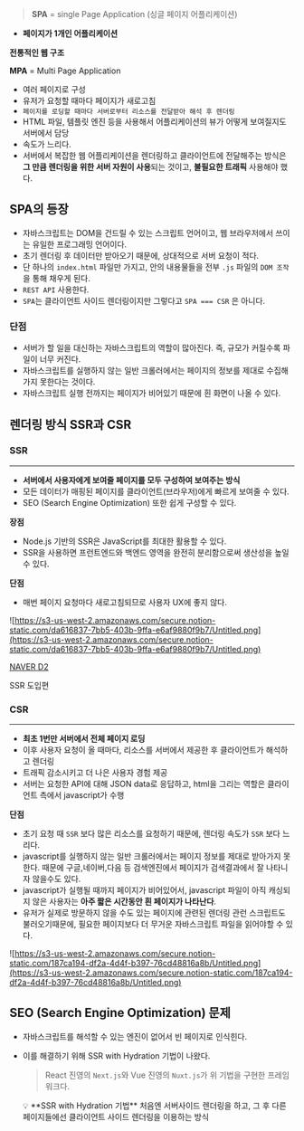 > **SPA** = single Page Application (싱글 페이지 어플리케이션)

- **페이지가 1개인 어플리케이션**

**전통적인 웹 구조**

**MPA** = Multi Page Application

- 여러 페이지로 구성
- 유저가 요청할 때마다 페이지가 새로고침
- `페이지를 로딩할 때마다 서버로부터 리소스를 전달받아 해석 후 렌더링`
- HTML 파일, 템플릿 엔진 등을 사용해서 어플리케이션의 뷰가 어떻게 보여질지도 서버에서 담당
- 속도가 느리다.
- 서버에서 복잡한 웹 어플리케이션을 렌더링하고 클라이언트에 전달해주는 방식은 **그 만큼 렌더링을 위한 서버 자원이 사용**되는 것이고, **불필요한 트래픽** 사용해야 했다.

## SPA의 등장

- 자바스크립트는 DOM을 건드릴 수 있는 스크립트 언어이고, 웹 브라우저에서 쓰이는 유일한 프로그래밍 언어이다.
- 초기 렌더링 후 데이터만 받아오기 때문에, 상대적으로 서버 요청이 적다.
- 단 하나의 `index.html` 파일만 가지고, 안의 내용물들을 전부 `.js` 파일의 `DOM 조작`을 통해 채우게 된다.
- `REST API` 사용한다.
- `SPA`는 클라이언트 사이드 렌더링이지만 그렇다고 `SPA === CSR` 은 아니다.

### 단점

- 서버가 할 일을 대신하는 자바스크립트의 역할이 많아진다. 즉, 규모가 커질수록 파일이 너무 커진다.
- 자바스크립트를 실행하지 않는 일반 크롤러에서는 페이지의 정보를 제대로 수집해가지 못한다는 것이다.
- 자바스크립트 실행 전까지는 페이지가 비어있기 때문에 흰 화면이 나올 수 있다.

## 렌더링 방식 SSR과 CSR

### SSR

---

- **서버에서 사용자에게 보여줄 페이지를 모두 구성하여 보여주는 방식**
- 모든 데이터가 매핑된 페이지를 클라이언트(브라우저)에게 빠르게 보여줄 수 있다.
- SEO (Search Engine Optimization) 또한 쉽게 구성할 수 있다.

**장점**

- Node.js 기반의 SSR은 JavaScript를 최대한 활용할 수 있다.
- SSR을 사용하면 프런트엔드와 백엔드 영역을 완전히 분리함으로써 생산성을 높일 수 있다.

**단점**

- 매번 페이지 요청마다 새로고침되므로 사용자 UX에 좋지 않다.

![https://s3-us-west-2.amazonaws.com/secure.notion-static.com/da616837-7bb5-403b-9ffa-e6af9880f9b7/Untitled.png](https://s3-us-west-2.amazonaws.com/secure.notion-static.com/da616837-7bb5-403b-9ffa-e6af9880f9b7/Untitled.png)

[NAVER D2](https://d2.naver.com/helloworld/7804182)

SSR 도입편

### CSR

---

- **최초 1번만 서버에서 전체 페이지 로딩**
- 이후 사용자 요청이 올 때마다, 리소스를 서버에서 제공한 후 클라이언트가 해석하고 렌더링
- 트래픽 감소시키고 더 나은 사용자 경험 제공
- 서버는 요청한 API에 대해 JSON data로 응답하고, html을 그리는 역할은 클라이언트 측에서 javascript가 수행

**단점**

- 초기 요청 때 `SSR` 보다 많은 리소스를 요청하기 때문에, 렌더링 속도가 `SSR` 보다 느리다.
- javascript를 실행하지 않는 일반 크롤러에서는 페이지 정보를 제대로 받아가지 못한다.
  때문에 구글,네이버,다음 등 검색엔진에서 페이지가 검색결과에서 잘 나타니자 않을수도 있다.
- javascript가 실행될 때까지 페이지가 비어있어서, javascript 파일이 아직 캐싱되지 않은 사용자는 **아주 짧은 시간동안 흰 페이지가 나타난다**.
- 유저가 실제로 방문하지 않을 수도 있는 페이지에 관련된 렌더링 관런 스크립트도 불러오기때문에, 필요한 페이지보다 더 무거운 자바스크립트 파일을 읽어야할 수 있다.

![https://s3-us-west-2.amazonaws.com/secure.notion-static.com/187ca194-df2a-4d4f-b397-76cd48816a8b/Untitled.png](https://s3-us-west-2.amazonaws.com/secure.notion-static.com/187ca194-df2a-4d4f-b397-76cd48816a8b/Untitled.png)

## SEO (Search Engine Optimization) 문제

- 자바스크립트를 해석할 수 있는 엔진이 없어서 빈 페이지로 인식힌다.
- 이를 해결하기 위해 SSR with Hydration 기법이 나왔다.
  > React 진영의 `Next.js`와 Vue 진영의 `Nuxt.js`가 위 기법을 구현한 프레임 워크다.
    <aside>
    💡  **SSR with Hydration 기법** 
    처음엔 서버사이드 렌더링을 하고, 그 후 다른 페이지들에선 클라이언트 사이드 렌더링을 이용하는 방식
    
    </aside>

